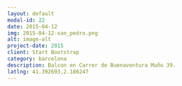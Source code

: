 ```yaml
---
layout: default
modal-id: 22
date: 2015-04-12
img: 2015-04-12-san_pedro.png
alt: image-alt
project-date: 2015
client: Start Bootstrap
category: barcelona
description: Balcon en Carrer de Buenaventura Muño 39.
latlng: 41.392693,2.186247
---
```


